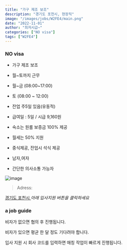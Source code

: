 ```yaml
---
title: "가구 제조 보조"
description: "경기도 포천시, 현장직"
image: "/images/jobs/W2FE4/main.png"
date: "2022-11-01"
author: "최저시급~"
categories: ["NO visa"]
tags: ["W2FE4"]
---
```


<!--### need a visa-->
### NO visa

* 가구 제조 보조
* 월~토까지 근무
* 월~금 (08:00~17:00)
* 토 (08:00 ~ 12:00)
* 잔업 주5일 있음(유동적)
* 급여일 : 5일 / 시급 9,160원
* 숙소는 원룸 보증금 100% 제공
* 월세는 50% 지원
* 중식제공, 잔업시 석식 제공

* 남자,여자
* 간단한 의사소통 가능자

![image](/images/jobs/W2FE4/map.png)

> Adress:
<a target="_blank" rel="noopener noreferrer" href="https://map.naver.com/v5/search/%EA%B2%BD%EA%B8%B0%EB%8F%84%20%ED%8F%AC%EC%B2%9C%EC%8B%9C/address/14159865.990109954,4564584.673193568,%EA%B2%BD%EA%B8%B0%EB%8F%84%20%ED%8F%AC%EC%B2%9C%EC%8B%9C,adm?c=14137647.6567761,4574902.1139912,9,0,0,0,dh&isCorrectAnswer=true">
    경기도 포천시
</a>
<!--
주식회사 미소바움	
강원도 포천시 신북면 청신로 2014-57
강훈	
010-5313-2742	
-->
<cite>아래 입사지원 버튼을 클릭하세요</cite>

### a job guide
비자가 없으면 협의 후 진행됩니다.

비자가 있으면 평균 한 달 정도 기다려야 합니다.

입사 지원 시 회사 코드를 입력하면 매칭 작업이 빠르게 진행됩니다.